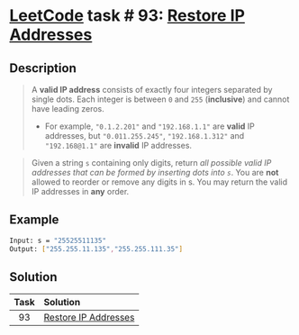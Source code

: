 # [LeetCode][leetcode] task # 93: [Restore IP Addresses][task]

Description
-----------

> A **valid IP address** consists of exactly four integers separated by single dots.
> Each integer is between `0` and `255` (**inclusive**) and cannot have leading zeros.
> * For example, `"0.1.2.201"` and `"192.168.1.1"` are **valid** IP addresses,
> but `"0.011.255.245"`, `"192.168.1.312"` and `"192.168@1.1"` are **invalid** IP addresses.

> Given a string `s` containing only digits,
> return _all possible valid IP addresses
> that can be formed by inserting dots into `s`_.
> You are **not** allowed to reorder or remove any digits in s.
> You may return the valid IP addresses in **any** order.

Example
-------

```sh
Input: s = "25525511135"
Output: ["255.255.11.135","255.255.111.35"]
```

Solution
--------

| Task | Solution                         |
|:----:|:---------------------------------|
|  93  | [Restore IP Addresses][solution] |


[leetcode]: <http://leetcode.com/>
[task]: <https://leetcode.com/problems/restore-ip-addresses/>
[solution]: <https://github.com/wellaxis/witalis-jkit/blob/main/module/tasks/src/main/java/com/witalis/jkit/tasks/core/task/leetcode/h1/p93/option/Practice.java>
